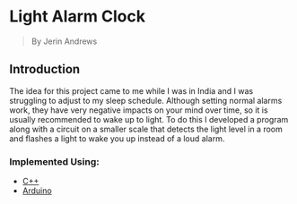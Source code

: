 # Light Alarm Clock
> By Jerin Andrews

## Introduction
The idea for this project came to me while I was in India and I was struggling to adjust to my sleep schedule. Although setting normal alarms work, they have very negative impacts on your mind over time, so it is usually recommended to wake up to light. To do this I developed a program along with a circuit on a smaller scale that detects the light level in a room and flashes a light to wake you up instead of a loud alarm.

### Implemented Using:
+ [C++](https://devdocs.io/cpp/)
+ [Arduino](https://docs.arduino.cc/)
